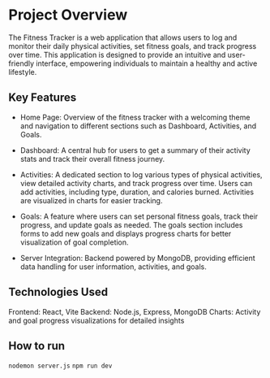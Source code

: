 # Project Overview

The Fitness Tracker is a web application that allows users to log and monitor their daily physical activities, set fitness goals, and track progress over time. This application is designed to provide an intuitive and user-friendly interface, empowering individuals to maintain a healthy and active lifestyle.

## Key Features

* Home Page: Overview of the fitness tracker with a welcoming theme and navigation to different sections such as Dashboard, Activities, and Goals.

* Dashboard: A central hub for users to get a summary of their activity stats and track their overall fitness journey.

* Activities: A dedicated section to log various types of physical activities, view detailed activity charts, and track progress over time. Users can add activities, including type, duration, and calories burned. Activities are visualized in charts for easier tracking.

* Goals: A feature where users can set personal fitness goals, track their progress, and update goals as needed. The goals section includes forms to add new goals and displays progress charts for better visualization of goal completion.

* Server Integration: Backend powered by MongoDB, providing efficient data handling for user information, activities, and goals.

## Technologies Used

Frontend: React, Vite
Backend: Node.js, Express, MongoDB
Charts: Activity and goal progress visualizations for detailed insights

## How to run 

`nodemon server.js`
`npm run dev`
